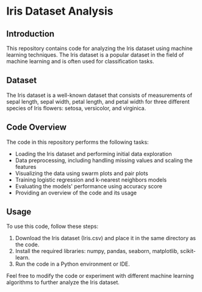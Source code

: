 
  <h1>Iris Dataset Analysis</h1>

  <h2>Introduction</h2>
  <p>This repository contains code for analyzing the Iris dataset using machine learning techniques. The Iris dataset is a popular dataset in the field of machine learning and is often used for classification tasks.</p>

  <h2>Dataset</h2>
  <p>The Iris dataset is a well-known dataset that consists of measurements of sepal length, sepal width, petal length, and petal width for three different species of Iris flowers: setosa, versicolor, and virginica.</p>

  <h2>Code Overview</h2>
  <p>The code in this repository performs the following tasks:</p>
  <ul>
    <li>Loading the Iris dataset and performing initial data exploration</li>
    <li>Data preprocessing, including handling missing values and scaling the features</li>
    <li>Visualizing the data using swarm plots and pair plots</li>
    <li>Training logistic regression and k-nearest neighbors models</li>
    <li>Evaluating the models' performance using accuracy score</li>
    <li>Providing an overview of the code and its usage</li>
  </ul>

  <h2>Usage</h2>
  <p>To use this code, follow these steps:</p>
  <ol>
    <li>Download the Iris dataset (Iris.csv) and place it in the same directory as the code.</li>
    <li>Install the required libraries: numpy, pandas, seaborn, matplotlib, scikit-learn.</li>
    <li>Run the code in a Python environment or IDE.</li>
  </ol>

  <p>Feel free to modify the code or experiment with different machine learning algorithms to further analyze the Iris dataset.</p>


